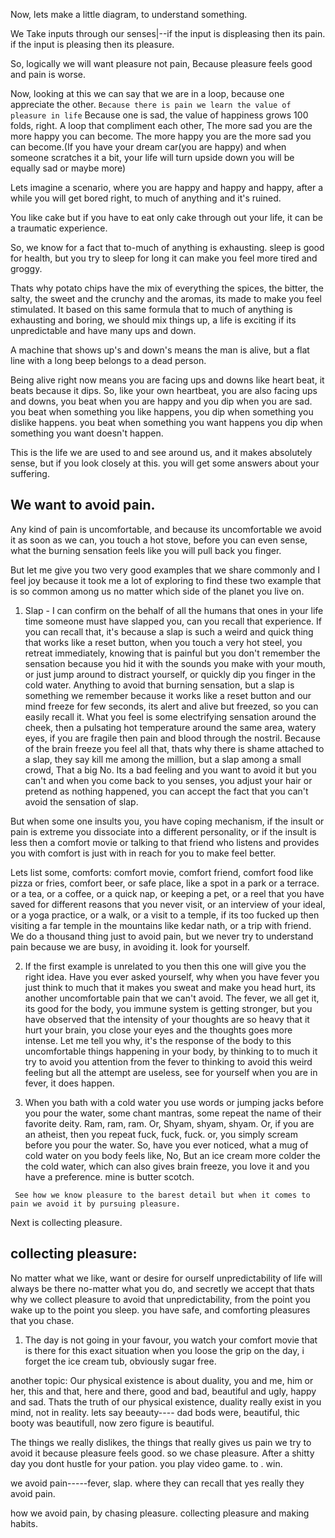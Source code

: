 Now, lets make a little diagram, to understand something.

We Take inputs through our senses|--if the input is displeasing then its pain. 
                                    if the input is pleasing then its pleasure.

So, logically we will want pleasure not pain, Because pleasure feels good and pain is worse.

Now, looking at this we can say that we are in a loop, because one appreciate the other. `Because there is pain we learn the value of pleasure in life`
Because one is sad, the value of happiness grows 100 folds, right. A loop that compliment each other, The more sad you are the more happy you can become. The more happy you are the more sad you can become.(If you have your dream car(you are happy) and  when someone scratches it a bit, your life will turn upside down you will be equally sad or maybe more)

Lets imagine a scenario, where you are happy and happy and happy, after a while you will get bored right, to much of anything and it's ruined.

You like cake but if you have to eat only cake through out your life, it can be a traumatic experience.

So, we know for a fact that to-much of anything is exhausting. sleep is good for health, but you try to sleep for long it can make you feel more tired and groggy.

Thats why potato chips have the mix of everything the spices, the bitter, the salty, the sweet and the crunchy and the aromas, its made to make you feel stimulated. It based on this same formula that to much of anything is exhausting and boring, we should mix things up, a life is exciting if its unpredictable and have many ups and down.

A machine that shows up's and down's means the man is alive, but a flat line with a long beep belongs to a dead person.

Being alive right now means you are facing ups and downs like heart beat, it beats because it dips.
So, like your own heartbeat, you are also facing ups and downs, you beat when you are happy and you dip when you are sad. you beat when something you like happens, you dip when something you dislike happens. you beat when something you want happens you dip when something you want doesn't happen. 

This is the life we are used to and see around us, and it makes absolutely sense, but if you look closely at this. you will get some answers about your suffering.

## We want to avoid pain.

Any kind of pain is uncomfortable, and because its uncomfortable we avoid it as soon as we can, you touch a hot stove, before you can even sense, what the burning sensation feels like you will pull back you finger.

But let me give you two very good examples that we share commonly and I feel joy because it took me a lot of exploring to find these two example that is so common among us no matter which side of the planet you live on.

1. Slap - I can confirm on the behalf of all the humans that ones in your life time someone must have slapped you, can you recall that experience. If you can recall that, it's because a slap is such a weird and quick thing that works like a reset button, when you touch a very hot steel, you retreat immediately, knowing that is painful but you don't remember the sensation because you hid it with the sounds you make with your mouth, or just jump around to distract yourself, or quickly dip you finger in the cold water. Anything to avoid that burning sensation, but a slap is something we remember because it works like a reset button and our mind freeze for few seconds, its alert and alive but freezed, so you can easily recall it. What you feel is some electrifying sensation around the cheek, then a pulsating hot temperature around the same area, watery eyes, if you are fragile then pain and blood through the nostril. Because of the brain freeze you feel all that, thats why there is shame attached to a slap, they say kill me among the million, but a slap among a small crowd, That a big No. Its a bad feeling and you want to avoid it but you can't and when you come back to you senses, you adjust your hair or pretend as nothing happened, you can accept the fact that you can't avoid the sensation of slap.

But when some one insults you, you have coping mechanism, if the insult or pain is extreme you dissociate into a different personality, or if the insult is less then a comfort movie or talking to that friend who listens and provides you with comfort is just with in reach for you to make feel better.

Lets list some, comforts: comfort movie, comfort friend, comfort food like pizza or fries, comfort beer, or safe place, like a spot in a park or a terrace. or a tea, or a coffee, or a quick nap, or keeping a pet, or a reel that you have saved for different reasons that you never visit, or an interview of your ideal, or a yoga practice, or a walk, or a visit to a temple, if its too fucked up then visiting a far temple in the mountains like kedar nath, or a trip with friend. 
We do a thousand thing just to avoid pain, but we never try to understand pain because we are busy, in avoiding it. look for yourself. 

2. If the first example is unrelated to you then this one will give you the right idea. Have you ever asked yourself, why when you have fever you just think to much that it makes you sweat and make you head hurt, its another uncomfortable pain that we can't avoid. The fever, we all get it, its good for the body, you immune system is getting stronger, but you have observed that the intensity of your thoughts are so heavy that it hurt your brain, you close your eyes and the thoughts goes more intense. Let me tell you why, it's the response of the body to this uncomfortable things happening in your body, by thinking to to much it try to avoid you attention from the fever to thinking to avoid this weird feeling but all the attempt are useless, see for yourself when you are in fever, it does happen.

3. When you bath with a cold water you use words or jumping jacks before you pour the water, some chant mantras, some repeat the name of their favorite deity. Ram, ram, ram. Or, Shyam, shyam, shyam. Or, if you are an atheist, then you repeat fuck, fuck, fuck. or, you simply scream before you pour the water. So, have you ever noticed, what a mug of cold water on you body feels like, No, But an ice cream more colder the the cold water, which can also gives brain freeze, you love it and you have a preference. mine is butter scotch.


` See how we know pleasure to the barest detail but when it comes to pain we avoid it by pursuing pleasure.`

Next is collecting pleasure.



## collecting pleasure:

No matter what we like, want or desire for ourself unpredictability of life will always be there no-matter what you do, and secretly we accept that thats why we collect pleasure to avoid that unpredictability, from the point you wake up to the point you sleep. you have safe, and comforting pleasures that you chase. 

1. The day is not going in your favour, you watch your comfort movie that is there for this exact situation when you loose the grip on the day, i forget the ice cream tub, obviously sugar free.







another topic:
Our physical existence is about duality, you and me, him or her, this and that, here and there, good and bad, beautiful and ugly, happy and sad. Thats the truth of our physical existence, duality really exist in you mind, not in reality. lets say beeauty---- dad bods were, beautiful, thic booty was beautifull, now zero figure is beautiful.
                


The things we really dislikes, the things that really gives us pain we try to avoid it because pleasure feels good. so we chase pleasure. After a shitty day you dont hustle for your pation. you play video game. to . win.

we avoid pain-----fever, slap. where they can recall that yes really they avoid pain.

how we avoid pain, by chasing pleasure.
collecting pleasure and making habits.
